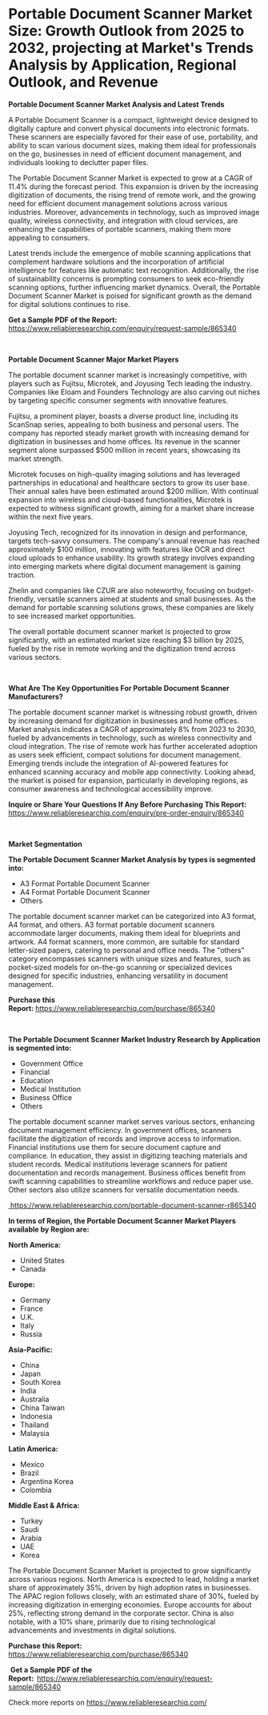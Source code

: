 <p><h1>Portable Document Scanner Market Size: Growth Outlook from 2025 to 2032, projecting at Market's Trends Analysis by Application, Regional Outlook, and Revenue</h1></p><p><strong>Portable Document Scanner Market Analysis and Latest Trends</strong></p>
<p><p>A Portable Document Scanner is a compact, lightweight device designed to digitally capture and convert physical documents into electronic formats. These scanners are especially favored for their ease of use, portability, and ability to scan various document sizes, making them ideal for professionals on the go, businesses in need of efficient document management, and individuals looking to declutter paper files.</p><p>The Portable Document Scanner Market is expected to grow at a CAGR of 11.4% during the forecast period. This expansion is driven by the increasing digitization of documents, the rising trend of remote work, and the growing need for efficient document management solutions across various industries. Moreover, advancements in technology, such as improved image quality, wireless connectivity, and integration with cloud services, are enhancing the capabilities of portable scanners, making them more appealing to consumers.</p><p>Latest trends include the emergence of mobile scanning applications that complement hardware solutions and the incorporation of artificial intelligence for features like automatic text recognition. Additionally, the rise of sustainability concerns is prompting consumers to seek eco-friendly scanning options, further influencing market dynamics. Overall, the Portable Document Scanner Market is poised for significant growth as the demand for digital solutions continues to rise.</p></p>
<p><strong>Get a Sample PDF of the Report:&nbsp;</strong> <a href="https://www.reliableresearchiq.com/enquiry/request-sample/865340?utm_campaign=2132&utm_medium=2&utm_source=Github&utm_content=ia&utm_term=08022025&utm_id=portable-document-scanner">https://www.reliableresearchiq.com/enquiry/request-sample/865340</a></p>
<p>&nbsp;</p>
<p><strong>Portable Document Scanner Major Market Players</strong></p>
<p><p>The portable document scanner market is increasingly competitive, with players such as Fujitsu, Microtek, and Joyusing Tech leading the industry. Companies like Eloam and Founders Technology are also carving out niches by targeting specific consumer segments with innovative features.</p><p>Fujitsu, a prominent player, boasts a diverse product line, including its ScanSnap series, appealing to both business and personal users. The company has reported steady market growth with increasing demand for digitization in businesses and home offices. Its revenue in the scanner segment alone surpassed $500 million in recent years, showcasing its market strength.</p><p>Microtek focuses on high-quality imaging solutions and has leveraged partnerships in educational and healthcare sectors to grow its user base. Their annual sales have been estimated around $200 million. With continual expansion into wireless and cloud-based functionalities, Microtek is expected to witness significant growth, aiming for a market share increase within the next five years.</p><p>Joyusing Tech, recognized for its innovation in design and performance, targets tech-savvy consumers. The company's annual revenue has reached approximately $100 million, innovating with features like OCR and direct cloud uploads to enhance usability. Its growth strategy involves expanding into emerging markets where digital document management is gaining traction.</p><p>Zhelin and companies like CZUR are also noteworthy, focusing on budget-friendly, versatile scanners aimed at students and small businesses. As the demand for portable scanning solutions grows, these companies are likely to see increased market opportunities.</p><p>The overall portable document scanner market is projected to grow significantly, with an estimated market size reaching $3 billion by 2025, fueled by the rise in remote working and the digitization trend across various sectors.</p></p>
<p>&nbsp;</p>
<p><strong>What Are The Key Opportunities For Portable Document Scanner Manufacturers?</strong></p>
<p><p>The portable document scanner market is witnessing robust growth, driven by increasing demand for digitization in businesses and home offices. Market analysis indicates a CAGR of approximately 8% from 2023 to 2030, fueled by advancements in technology, such as wireless connectivity and cloud integration. The rise of remote work has further accelerated adoption as users seek efficient, compact solutions for document management. Emerging trends include the integration of AI-powered features for enhanced scanning accuracy and mobile app connectivity. Looking ahead, the market is poised for expansion, particularly in developing regions, as consumer awareness and technological accessibility improve.</p></p>
<p><strong>Inquire or Share Your Questions If Any Before Purchasing This Report:</strong> <a href="https://www.reliableresearchiq.com/enquiry/pre-order-enquiry/865340?utm_campaign=2132&utm_medium=2&utm_source=Github&utm_content=ia&utm_term=08022025&utm_id=portable-document-scanner">https://www.reliableresearchiq.com/enquiry/pre-order-enquiry/865340</a></p>
<p>&nbsp;</p>
<p><strong>Market Segmentation</strong></p>
<p><strong>The Portable Document Scanner Market Analysis by types is segmented into:</strong></p>
<p><ul><li>A3 Format Portable Document Scanner</li><li>A4 Format Portable Document Scanner</li><li>Others</li></ul></p>
<p><p>The portable document scanner market can be categorized into A3 format, A4 format, and others. A3 format portable document scanners accommodate larger documents, making them ideal for blueprints and artwork. A4 format scanners, more common, are suitable for standard letter-sized papers, catering to personal and office needs. The "others" category encompasses scanners with unique sizes and features, such as pocket-sized models for on-the-go scanning or specialized devices designed for specific industries, enhancing versatility in document management.</p></p>
<p><strong>Purchase this Report:&nbsp;</strong><a href="https://www.reliableresearchiq.com/purchase/865340?utm_campaign=2132&utm_medium=2&utm_source=Github&utm_content=ia&utm_term=08022025&utm_id=portable-document-scanner">https://www.reliableresearchiq.com/purchase/865340</a></p>
<p>&nbsp;</p>
<p><strong>The Portable Document Scanner Market Industry Research by Application is segmented into:</strong></p>
<p><ul><li>Government Office</li><li>Financial</li><li>Education</li><li>Medical Institution</li><li>Business Office</li><li>Others</li></ul></p>
<p><p>The portable document scanner market serves various sectors, enhancing document management efficiency. In government offices, scanners facilitate the digitization of records and improve access to information. Financial institutions use them for secure document capture and compliance. In education, they assist in digitizing teaching materials and student records. Medical institutions leverage scanners for patient documentation and records management. Business offices benefit from swift scanning capabilities to streamline workflows and reduce paper use. Other sectors also utilize scanners for versatile documentation needs.</p></p>
<p><a href="https://www.reliableresearchiq.com/portable-document-scanner-r865340?utm_campaign=2132&utm_medium=2&utm_source=Github&utm_content=ia&utm_term=08022025&utm_id=portable-document-scanner">&nbsp;https://www.reliableresearchiq.com/portable-document-scanner-r865340</a></p>
<p><strong>In terms of Region, the Portable Document Scanner Market Players available by Region are:</strong></p>
<p>
    <p> <strong> North America: </strong>
        <ul>
            <li>United States</li>
            <li>Canada</li>
        </ul>
        </p> 
    <p> <strong> Europe: </strong>
        <ul>
            <li>Germany</li>
            <li>France</li>
            <li>U.K.</li>
            <li>Italy</li>
            <li>Russia</li>
        </ul>
        </p> 
    <p> <strong> Asia-Pacific: </strong>
        <ul>
            <li>China</li>
            <li>Japan</li>
            <li>South Korea</li>
            <li>India</li>
            <li>Australia</li>
            <li>China Taiwan</li>
            <li>Indonesia</li>
            <li>Thailand</li>
            <li>Malaysia</li>
        </ul>
        </p> 
    <p> <strong> Latin America: </strong>
        <ul>
            <li>Mexico</li>
            <li>Brazil</li>
            <li>Argentina Korea</li>
            <li>Colombia</li>
        </ul>
        </p> 
    <p> <strong> Middle East & Africa: </strong>
        <ul>
            <li>Turkey</li>
            <li>Saudi</li>
            <li>Arabia</li>
            <li>UAE</li>
            <li>Korea</li>
        </ul>
    </p>
    </p>
<p><p>The Portable Document Scanner Market is projected to grow significantly across various regions. North America is expected to lead, holding a market share of approximately 35%, driven by high adoption rates in businesses. The APAC region follows closely, with an estimated share of 30%, fueled by increasing digitization in emerging economies. Europe accounts for about 25%, reflecting strong demand in the corporate sector. China is also notable, with a 10% share, primarily due to rising technological advancements and investments in digital solutions.</p></p>
<p><strong>Purchase this Report: </strong><a href="https://www.reliableresearchiq.com/purchase/865340?utm_campaign=2132&utm_medium=2&utm_source=Github&utm_content=ia&utm_term=08022025&utm_id=portable-document-scanner">https://www.reliableresearchiq.com/purchase/865340</a></p>
<p>&nbsp;<strong>Get a Sample PDF of the Report:&nbsp;&nbsp;</strong><a href="https://www.reliableresearchiq.com/enquiry/request-sample/865340?utm_campaign=2132&utm_medium=2&utm_source=Github&utm_content=ia&utm_term=08022025&utm_id=portable-document-scanner">https://www.reliableresearchiq.com/enquiry/request-sample/865340</a></p>
<p><strong></strong></p>
<p>Check more reports on <a href="https://www.reliableresearchiq.com/?utm_campaign=2132&utm_medium=2&utm_source=Github&utm_content=ia&utm_term=08022025&utm_id=portable-document-scanner">https://www.reliableresearchiq.com/</a></p>